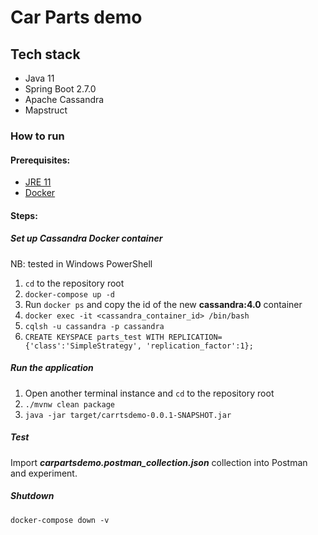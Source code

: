 # Car Parts demo

## Tech stack
- Java 11
- Spring Boot 2.7.0
- Apache Cassandra
- Mapstruct

### How to run
#### Prerequisites:
- [JRE 11](https://www.oracle.com/cis/java/technologies/javase/jdk11-archive-downloads.html)
- [Docker](https://docs.docker.com/desktop/#download-and-install)

#### Steps:
##### Set up Cassandra Docker container
NB: tested in Windows PowerShell
1. `cd` to the repository root
2. `docker-compose up -d`
3. Run `docker ps` and copy the id of the new **cassandra:4.0** container
4. `docker exec -it <cassandra_container_id> /bin/bash`
5. `cqlsh -u cassandra -p cassandra`
6. `CREATE KEYSPACE parts_test WITH REPLICATION={'class':'SimpleStrategy', 'replication_factor':1};`

##### Run the application
1. Open another terminal instance and `cd` to the repository root
2. `./mvnw clean package`
3. `java -jar target/carrtsdemo-0.0.1-SNAPSHOT.jar`

##### Test
Import **_carpartsdemo.postman_collection.json_** collection into Postman and experiment.

##### Shutdown
`docker-compose down -v`